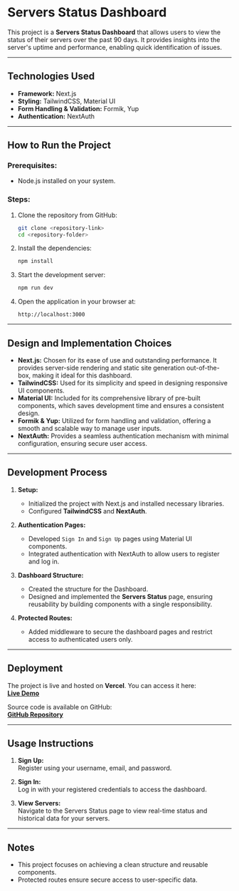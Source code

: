 # Servers Status Dashboard

This project is a **Servers Status Dashboard** that allows users to view the status of their servers over the past 90 days. It provides insights into the server's uptime and performance, enabling quick identification of issues.

---

## Technologies Used

- **Framework:** Next.js
- **Styling:** TailwindCSS, Material UI
- **Form Handling & Validation:** Formik, Yup
- **Authentication:** NextAuth

---

## How to Run the Project

### Prerequisites:

- Node.js installed on your system.

### Steps:

1. Clone the repository from GitHub:
   ```bash
   git clone <repository-link>
   cd <repository-folder>
   ```
2. Install the dependencies:
   ```bash
   npm install
   ```
3. Start the development server:
   ```bash
   npm run dev
   ```
4. Open the application in your browser at:
   ```text
   http://localhost:3000
   ```

---

## Design and Implementation Choices

- **Next.js:** Chosen for its ease of use and outstanding performance. It provides server-side rendering and static site generation out-of-the-box, making it ideal for this dashboard.
- **TailwindCSS:** Used for its simplicity and speed in designing responsive UI components.
- **Material UI:** Included for its comprehensive library of pre-built components, which saves development time and ensures a consistent design.
- **Formik & Yup:** Utilized for form handling and validation, offering a smooth and scalable way to manage user inputs.
- **NextAuth:** Provides a seamless authentication mechanism with minimal configuration, ensuring secure user access.

---

## Development Process

1. **Setup:**

   - Initialized the project with Next.js and installed necessary libraries.
   - Configured **TailwindCSS** and **NextAuth**.

2. **Authentication Pages:**

   - Developed `Sign In` and `Sign Up` pages using Material UI components.
   - Integrated authentication with NextAuth to allow users to register and log in.

3. **Dashboard Structure:**

   - Created the structure for the Dashboard.
   - Designed and implemented the **Servers Status** page, ensuring reusability by building components with a single responsibility.

4. **Protected Routes:**
   - Added middleware to secure the dashboard pages and restrict access to authenticated users only.

---

## Deployment

The project is live and hosted on **Vercel**. You can access it here:  
**[Live Demo](vercel-link)**

Source code is available on GitHub:  
**[GitHub Repository](https://github.com/Hossamelshwwam/server-status-dashboard)**

---

## Usage Instructions

1. **Sign Up:**  
   Register using your username, email, and password.

2. **Sign In:**  
   Log in with your registered credentials to access the dashboard.

3. **View Servers:**  
   Navigate to the Servers Status page to view real-time status and historical data for your servers.

---

## Notes

- This project focuses on achieving a clean structure and reusable components.
- Protected routes ensure secure access to user-specific data.

